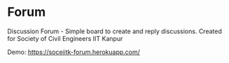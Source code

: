 # Forum
Discussion Forum - Simple board to create and reply discussions. Created for Society of Civil Engineers IIT Kanpur

Demo: https://soceiitk-forum.herokuapp.com/

